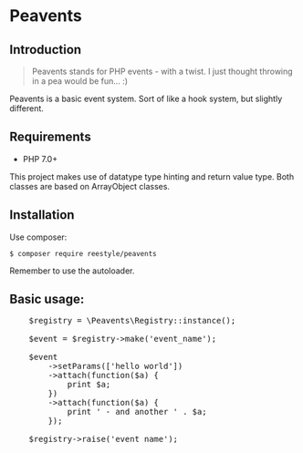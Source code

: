 # Peavents

## Introduction
<blockquote>
Peavents stands for PHP events - with a twist. I just thought throwing in a pea would be fun... :)
</blockquote>

Peavents is a basic event system. Sort of like a hook system, but slightly different.

## Requirements

- PHP 7.0+ 

This project makes use of datatype type hinting and return value type.
Both classes are based on ArrayObject classes.

## Installation
Use composer:

`$ composer require reestyle/peavents`

Remember to use the autoloader.

## Basic usage:
<pre>
    $registry = \Peavents\Registry::instance();
    
    $event = $registry->make('event_name');
    
    $event
        ->setParams(['hello world'])
        ->attach(function($a) {
            print $a;
        })
        ->attach(function($a) {
            print ' - and another ' . $a;
        });
        
    $registry->raise('event_name');
</pre>
